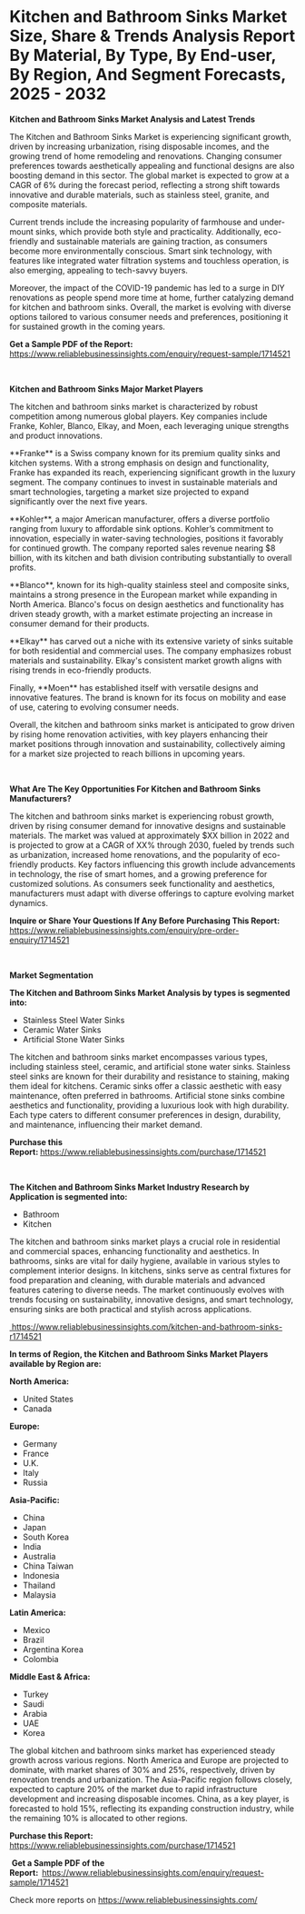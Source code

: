 <p><h1>Kitchen and Bathroom Sinks Market Size, Share & Trends Analysis Report By Material, By Type, By End-user, By Region, And Segment Forecasts, 2025 - 2032</h1></p><p><strong>Kitchen and Bathroom Sinks Market Analysis and Latest Trends</strong></p>
<p><p>The Kitchen and Bathroom Sinks Market is experiencing significant growth, driven by increasing urbanization, rising disposable incomes, and the growing trend of home remodeling and renovations. Changing consumer preferences towards aesthetically appealing and functional designs are also boosting demand in this sector. The global market is expected to grow at a CAGR of 6% during the forecast period, reflecting a strong shift towards innovative and durable materials, such as stainless steel, granite, and composite materials.</p><p>Current trends include the increasing popularity of farmhouse and under-mount sinks, which provide both style and practicality. Additionally, eco-friendly and sustainable materials are gaining traction, as consumers become more environmentally conscious. Smart sink technology, with features like integrated water filtration systems and touchless operation, is also emerging, appealing to tech-savvy buyers.</p><p>Moreover, the impact of the COVID-19 pandemic has led to a surge in DIY renovations as people spend more time at home, further catalyzing demand for kitchen and bathroom sinks. Overall, the market is evolving with diverse options tailored to various consumer needs and preferences, positioning it for sustained growth in the coming years.</p></p>
<p><strong>Get a Sample PDF of the Report:&nbsp;</strong> <a href="https://www.reliablebusinessinsights.com/enquiry/request-sample/1714521?utm_campaign=1674&utm_medium=2&utm_source=Github&utm_content=ia&utm_term=11012025&utm_id=kitchen-and-bathroom-sinks">https://www.reliablebusinessinsights.com/enquiry/request-sample/1714521</a></p>
<p>&nbsp;</p>
<p><strong>Kitchen and Bathroom Sinks Major Market Players</strong></p>
<p><p>The kitchen and bathroom sinks market is characterized by robust competition among numerous global players. Key companies include Franke, Kohler, Blanco, Elkay, and Moen, each leveraging unique strengths and product innovations.</p><p>**Franke** is a Swiss company known for its premium quality sinks and kitchen systems. With a strong emphasis on design and functionality, Franke has expanded its reach, experiencing significant growth in the luxury segment. The company continues to invest in sustainable materials and smart technologies, targeting a market size projected to expand significantly over the next five years.</p><p>**Kohler**, a major American manufacturer, offers a diverse portfolio ranging from luxury to affordable sink options. Kohler’s commitment to innovation, especially in water-saving technologies, positions it favorably for continued growth. The company reported sales revenue nearing $8 billion, with its kitchen and bath division contributing substantially to overall profits.</p><p>**Blanco**, known for its high-quality stainless steel and composite sinks, maintains a strong presence in the European market while expanding in North America. Blanco's focus on design aesthetics and functionality has driven steady growth, with a market estimate projecting an increase in consumer demand for their products.</p><p>**Elkay** has carved out a niche with its extensive variety of sinks suitable for both residential and commercial uses. The company emphasizes robust materials and sustainability. Elkay's consistent market growth aligns with rising trends in eco-friendly products.</p><p>Finally, **Moen** has established itself with versatile designs and innovative features. The brand is known for its focus on mobility and ease of use, catering to evolving consumer needs.</p><p>Overall, the kitchen and bathroom sinks market is anticipated to grow driven by rising home renovation activities, with key players enhancing their market positions through innovation and sustainability, collectively aiming for a market size projected to reach billions in upcoming years.</p></p>
<p>&nbsp;</p>
<p><strong>What Are The Key Opportunities For Kitchen and Bathroom Sinks Manufacturers?</strong></p>
<p><p>The kitchen and bathroom sinks market is experiencing robust growth, driven by rising consumer demand for innovative designs and sustainable materials. The market was valued at approximately $XX billion in 2022 and is projected to grow at a CAGR of XX% through 2030, fueled by trends such as urbanization, increased home renovations, and the popularity of eco-friendly products. Key factors influencing this growth include advancements in technology, the rise of smart homes, and a growing preference for customized solutions. As consumers seek functionality and aesthetics, manufacturers must adapt with diverse offerings to capture evolving market dynamics.</p></p>
<p><strong>Inquire or Share Your Questions If Any Before Purchasing This Report:</strong> <a href="https://www.reliablebusinessinsights.com/enquiry/pre-order-enquiry/1714521?utm_campaign=1674&utm_medium=2&utm_source=Github&utm_content=ia&utm_term=11012025&utm_id=kitchen-and-bathroom-sinks">https://www.reliablebusinessinsights.com/enquiry/pre-order-enquiry/1714521</a></p>
<p>&nbsp;</p>
<p><strong>Market Segmentation</strong></p>
<p><strong>The Kitchen and Bathroom Sinks Market Analysis by types is segmented into:</strong></p>
<p><ul><li>Stainless Steel Water Sinks</li><li>Ceramic Water Sinks</li><li>Artificial Stone Water Sinks</li></ul></p>
<p><p>The kitchen and bathroom sinks market encompasses various types, including stainless steel, ceramic, and artificial stone water sinks. Stainless steel sinks are known for their durability and resistance to staining, making them ideal for kitchens. Ceramic sinks offer a classic aesthetic with easy maintenance, often preferred in bathrooms. Artificial stone sinks combine aesthetics and functionality, providing a luxurious look with high durability. Each type caters to different consumer preferences in design, durability, and maintenance, influencing their market demand.</p></p>
<p><strong>Purchase this Report:&nbsp;</strong><a href="https://www.reliablebusinessinsights.com/purchase/1714521?utm_campaign=1674&utm_medium=2&utm_source=Github&utm_content=ia&utm_term=11012025&utm_id=kitchen-and-bathroom-sinks">https://www.reliablebusinessinsights.com/purchase/1714521</a></p>
<p>&nbsp;</p>
<p><strong>The Kitchen and Bathroom Sinks Market Industry Research by Application is segmented into:</strong></p>
<p><ul><li>Bathroom</li><li>Kitchen</li></ul></p>
<p><p>The kitchen and bathroom sinks market plays a crucial role in residential and commercial spaces, enhancing functionality and aesthetics. In bathrooms, sinks are vital for daily hygiene, available in various styles to complement interior designs. In kitchens, sinks serve as central fixtures for food preparation and cleaning, with durable materials and advanced features catering to diverse needs. The market continuously evolves with trends focusing on sustainability, innovative designs, and smart technology, ensuring sinks are both practical and stylish across applications.</p></p>
<p><a href="https://www.reliablebusinessinsights.com/kitchen-and-bathroom-sinks-r1714521?utm_campaign=1674&utm_medium=2&utm_source=Github&utm_content=ia&utm_term=11012025&utm_id=kitchen-and-bathroom-sinks">&nbsp;https://www.reliablebusinessinsights.com/kitchen-and-bathroom-sinks-r1714521</a></p>
<p><strong>In terms of Region, the Kitchen and Bathroom Sinks Market Players available by Region are:</strong></p>
<p>
    <p> <strong> North America: </strong>
        <ul>
            <li>United States</li>
            <li>Canada</li>
        </ul>
        </p> 
    <p> <strong> Europe: </strong>
        <ul>
            <li>Germany</li>
            <li>France</li>
            <li>U.K.</li>
            <li>Italy</li>
            <li>Russia</li>
        </ul>
        </p> 
    <p> <strong> Asia-Pacific: </strong>
        <ul>
            <li>China</li>
            <li>Japan</li>
            <li>South Korea</li>
            <li>India</li>
            <li>Australia</li>
            <li>China Taiwan</li>
            <li>Indonesia</li>
            <li>Thailand</li>
            <li>Malaysia</li>
        </ul>
        </p> 
    <p> <strong> Latin America: </strong>
        <ul>
            <li>Mexico</li>
            <li>Brazil</li>
            <li>Argentina Korea</li>
            <li>Colombia</li>
        </ul>
        </p> 
    <p> <strong> Middle East & Africa: </strong>
        <ul>
            <li>Turkey</li>
            <li>Saudi</li>
            <li>Arabia</li>
            <li>UAE</li>
            <li>Korea</li>
        </ul>
    </p>
    </p>
<p><p>The global kitchen and bathroom sinks market has experienced steady growth across various regions. North America and Europe are projected to dominate, with market shares of 30% and 25%, respectively, driven by renovation trends and urbanization. The Asia-Pacific region follows closely, expected to capture 20% of the market due to rapid infrastructure development and increasing disposable incomes. China, as a key player, is forecasted to hold 15%, reflecting its expanding construction industry, while the remaining 10% is allocated to other regions.</p></p>
<p><strong>Purchase this Report: </strong><a href="https://www.reliablebusinessinsights.com/purchase/1714521?utm_campaign=1674&utm_medium=2&utm_source=Github&utm_content=ia&utm_term=11012025&utm_id=kitchen-and-bathroom-sinks">https://www.reliablebusinessinsights.com/purchase/1714521</a></p>
<p>&nbsp;<strong>Get a Sample PDF of the Report:&nbsp;&nbsp;</strong><a href="https://www.reliablebusinessinsights.com/enquiry/request-sample/1714521?utm_campaign=1674&utm_medium=2&utm_source=Github&utm_content=ia&utm_term=11012025&utm_id=kitchen-and-bathroom-sinks">https://www.reliablebusinessinsights.com/enquiry/request-sample/1714521</a></p>
<p><strong></strong></p>
<p>Check more reports on <a href="https://www.reliablebusinessinsights.com/?utm_campaign=1674&utm_medium=2&utm_source=Github&utm_content=ia&utm_term=11012025&utm_id=kitchen-and-bathroom-sinks">https://www.reliablebusinessinsights.com/</a></p>